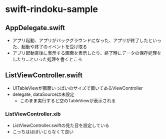 # swift-rindoku-sample
## AppDelegate.swift
* アプリ起動、アプリがバックグラウンドになった、アプリが終了したといった、起動や終了のイベントを受け取る
* アプリ起動直後に表示する画面を表示したり、終了時にデータの保存処理をしたり…といった処理を書くところ

## ListViewController.swift
* UITableViewが画面いっぱいのサイズで置いてあるViewController
* delegate, dataSourceは未設定
  * このまま実行すると空のTableViewが表示される

### ListViewController.xib
* ListViewController.swiftの見た目を設定している
* こっちはほぼいじらなくて良い
